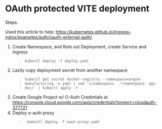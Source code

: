 # OAuth protected VITE deployment

Steps.


Used this article to help: https://kubernetes.github.io/ingress-nginx/examples/auth/oauth-external-auth/

1. Create Namespace, and Role out Deployment, create Service and Ingress
    >    `kubectl deploy -f deploy.yaml`
1. Lazily copy deployment secret from another namespace
    > `kubectl get secret docker-registry --namespace=argo4-manufacturing -o yaml | sed 's/namespace: .*/namespace: agv-doc/' | kubectl apply -f -`
1. Create Google Project w/ O-Auth Credintials at https://console.cloud.google.com/apis/credentials?project=cloudauth-377721
1. Deploy o-auth proxy
    > ` kubectl deploy -f oaut-proxy.yaml`
